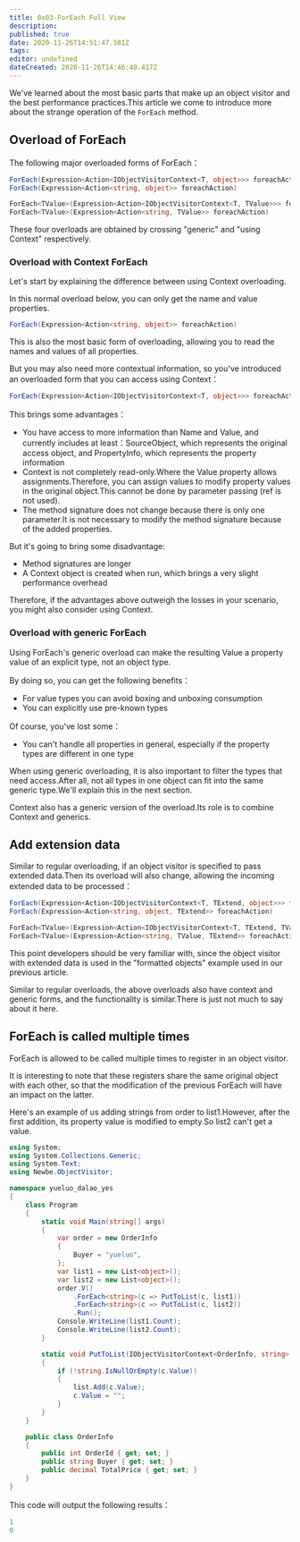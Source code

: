 ```yaml
---
title: 0x03-ForEach Full View
description:
published: true
date: 2020-11-26T14:51:47.581Z
tags:
editor: undefined
dateCreated: 2020-11-26T14:46:40.417Z
---
```


We've learned about the most basic parts that make up an object visitor and the best performance practices.This article we come to introduce more about the strange operation of the `ForEach` method.

## Overload of ForEach

The following major overloaded forms of ForEach：

```cs
ForEach(Expression<Action<IObjectVisitorContext<T, object>>> foreachAction)
ForEach(Expression<Action<string, object>> foreachAction)

ForEach<TValue>(Expression<Action<IObjectVisitorContext<T, TValue>>> foreachAction)
ForEach<TValue>(Expression<Action<string, TValue>> foreachAction)
```

These four overloads are obtained by crossing "generic" and "using Context" respectively.

### Overload with Context ForEach

Let's start by explaining the difference between using Context overloading.

In this normal overload below, you can only get the name and value properties.

```cs
ForEach(Expression<Action<string, object>> foreachAction)
```

This is also the most basic form of overloading, allowing you to read the names and values of all properties.

But you may also need more contextual information, so you've introduced an overloaded form that you can access using Context：

```cs
ForEach(Expression<Action<IObjectVisitorContext<T, object>>> foreachAction)
```

This brings some advantages：

- You have access to more information than Name and Value, and currently includes at least：SourceObject, which represents the original access object, and PropertyInfo, which represents the property information
- Context is not completely read-only.Where the Value property allows assignments.Therefore, you can assign values to modify property values in the original object.This cannot be done by parameter passing (ref is not used).
- The method signature does not change because there is only one parameter.It is not necessary to modify the method signature because of the added properties.

But it's going to bring some disadvantage:

- Method signatures are longer
- A Context object is created when run, which brings a very slight performance overhead

Therefore, if the advantages above outweigh the losses in your scenario, you might also consider using Context.

### Overload with generic ForEach

Using ForEach's generic overload can make the resulting Value a property value of an explicit type, not an object type.

By doing so, you can get the following benefits：

- For value types you can avoid boxing and unboxing consumption
- You can explicitly use pre-known types

Of course, you've lost some：

- You can't handle all properties in general, especially if the property types are different in one type

When using generic overloading, it is also important to filter the types that need access.After all, not all types in one object can fit into the same generic type.We'll explain this in the next section.

Context also has a generic version of the overload.Its role is to combine Context and generics.

## Add extension data

Similar to regular overloading, if an object visitor is specified to pass extended data.Then its overload will also change, allowing the incoming extended data to be processed：

```cs
ForEach(Expression<Action<IObjectVisitorContext<T, TExtend, object>>> foreachAction)
ForEach(Expression<Action<string, object, TExtend>> foreachAction)

ForEach<TValue>(Expression<Action<IObjectVisitorContext<T, TExtend, TValue>>> foreachAction)
ForEach<TValue>(Expression<Action<string, TValue, TExtend>> foreachAction)
```

This point developers should be very familiar with, since the object visitor with extended data is used in the "formatted objects" example used in our previous article.

Similar to regular overloads, the above overloads also have context and generic forms, and the functionality is similar.There is just not much to say about it here.

## ForEach is called multiple times

ForEach is allowed to be called multiple times to register in an object visitor.

It is interesting to note that these registers share the same original object with each other, so that the modification of the previous ForEach will have an impact on the latter.

Here's an example of us adding strings from order to list1.However, after the first addition, its property value is modified to empty.So list2 can't get a value.

```cs
using System;
using System.Collections.Generic;
using System.Text;
using Newbe.ObjectVisitor;

namespace yueluo_dalao_yes
{
    class Program
    {
        static void Main(string[] args)
        {
            var order = new OrderInfo
            {
                Buyer = "yueluo",
            };
            var list1 = new List<object>();
            var list2 = new List<object>();
            order.V()
                .ForEach<string>(c => PutToList(c, list1))
                .ForEach<string>(c => PutToList(c, list2))
                .Run();
            Console.WriteLine(list1.Count);
            Console.WriteLine(list2.Count);
        }

        static void PutToList(IObjectVisitorContext<OrderInfo, string> c, List<object> list)
        {
            if (!string.IsNullOrEmpty(c.Value))
            {
                list.Add(c.Value);
                c.Value = "";
            }
        }
    }

    public class OrderInfo
    {
        public int OrderId { get; set; }
        public string Buyer { get; set; }
        public decimal TotalPrice { get; set; }
    }
}
```

This code will output the following results：

```cs
1
0
```

